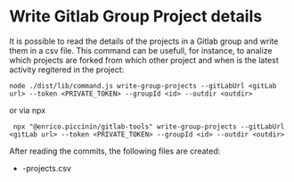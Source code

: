 # Write Gitlab Group Project details

It is possible to read the details of the projects in a Gitlab group and write them in a csv file. This command can be usefull, for instance, to analize which projects are forked from which other project and when is the latest activity regitered in the project:

`node ./dist/lib/command.js write-group-projects --gitLabUrl <gitLab url> --token <PRIVATE_TOKEN> --groupId <id> --outdir <outdir>`

or via npx

` npx "@enrico.piccinin/gitlab-tools" write-group-projects --gitLabUrl <gitLab url> --token <PRIVATE_TOKEN> --groupId <id> --outdir <outdir>`

After reading the commits, the following files are created:

-   <group-name>-projects.csv